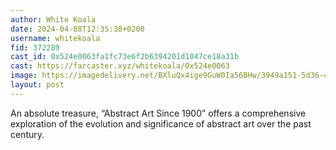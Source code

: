```yaml
---
author: White Koala
date: 2024-04-08T12:35:38+0200
username: whitekoala
fid: 372289
cast_id: 0x524e0063fa1fc73e6f2b6394201d1047ce18a31b
cast: https://farcaster.xyz/whitekoala/0x524e0063
image: https://imagedelivery.net/BXluQx4ige9GuW0Ia56BHw/3949a151-5d36-46d9-5c6f-ea60e13c4300/original
layout: post
---
```


An absolute treasure, “Abstract Art Since 1900” offers a comprehensive exploration of the evolution and significance of abstract art over the past century.

<img src='https://imagedelivery.net/BXluQx4ige9GuW0Ia56BHw/3949a151-5d36-46d9-5c6f-ea60e13c4300/original' alt='' referrerpolicy='no-referrer'/>
